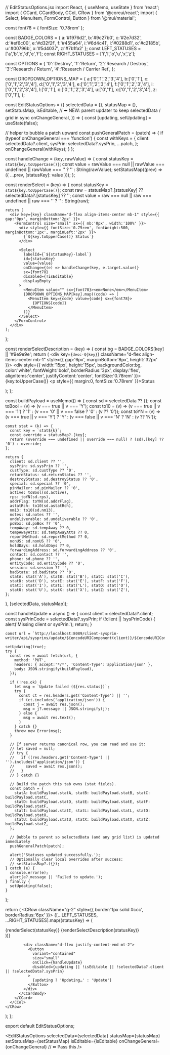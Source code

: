 // EditStatusOptions.jsx
import React, { useMemo, useState } from 'react';
import { CCard, CCardBody, CCol, CRow } from '@coreui/react';
import { Select, MenuItem, FormControl, Button } from '@mui/material';

const font78 = { fontSize: '0.78rem' };

const BADGE_COLORS = { a:'#1976d2', b:'#9c27b0', c:'#2e7d32', d:'#ef6c00', e:'#d32f2f', f:'#455a64', i:'#6d4c41', l:'#0288d1', o:'#c2185b', u:'#00796b', x:'#5d4037', z:'#7b1fa2' };
const LEFT_STATUSES  = ['a','b','c','d','e','f'];
const RIGHT_STATUSES = ['i','l','o','u','x','z'];

const OPTIONS = {
  '0':'Destroy',
  '1':'Return',
  '2':'Research / Destroy',
  '3':'Research / Return',
  '4':'Research / Carrier Ret',
};

const DROPDOWN_OPTIONS_MAP = {
  a:['0','1','2','3','4'], b:['0','1'], c:['0','1','2','3','4'],
  d:['0','1','2','3','4'], e:['0','1','2','3','4'], f:['0','1','2','3','4'],
  i:['0','1','2','3','4'], l:['0','1'], o:['0','1','2','3','4'],
  u:['0','1'], x:['0','1','2','3','4'], z:['0','1'],
};

const EditStatusOptions = ({
  selectedData = {},
  statusMap = {},
  setStatusMap,
  isEditable,
  // ⬅️ NEW: parent updater to keep selectedData / grid in sync
  onChangeGeneral,
}) => {
  const [updating, setUpdating] = useState(false);

  // helper to bubble a patch upward
  const pushGeneralPatch = (patch) => {
    if (typeof onChangeGeneral === 'function') {
      const withKeys = {
        client: selectedData?.client,
        sysPrin: selectedData?.sysPrin,
        ...patch,
      };
      onChangeGeneral(withKeys);
    }
  };

  const handleChange = (key, rawValue) => {
    const statusKey = `stat${key.toUpperCase()}`;
    const value = rawValue === null || rawValue === undefined || rawValue === '' ? '' : String(rawValue);
    setStatusMap((prev) => ({ ...prev, [statusKey]: value }));
  };

  const renderSelect = (key) => {
    const statusKey = `stat${key.toUpperCase()}`;
    const raw = statusMap?.[statusKey] ?? selectedData?.[statusKey] ?? '';
    const value = raw === null || raw === undefined || raw === '' ? '' : String(raw);

    return (
      <div key={key} className="d-flex align-items-center mb-1" style={{ gap:'0px', marginBottom:'2px' }}>
        <FormControl size="small" sx={{ mb:'0px', width:'100%' }}>
          <div style={{ fontSize:'0.75rem', fontWeight:500, marginBottom:'1px', marginLeft:'2px' }}>
            {`${key.toUpperCase()} Status`}
          </div>

          <Select
            labelId={`${statusKey}-label`}
            id={statusKey}
            value={value}
            onChange={(e) => handleChange(key, e.target.value)}
            sx={font78}
            disabled={!isEditable}
            displayEmpty
          >
            <MenuItem value="" sx={font78}><em>None</em></MenuItem>
            {DROPDOWN_OPTIONS_MAP[key].map((code) => (
              <MenuItem key={code} value={code} sx={font78}>
                {OPTIONS[code]}
              </MenuItem>
            ))}
          </Select>
        </FormControl>
      </div>
    );
  };

  const renderSelectDescription = (key) => {
    const bg = BADGE_COLORS[key] || '#9e9e9e';
    return (
      <div key={`desc-${key}`} className="d-flex align-items-center mb-1" style={{ gap:'6px', marginBottom:'8px', height:'32px' }}>
        <div style={{
          width:'15px', height:'15px', backgroundColor:bg, color:'white', fontWeight:'bold',
          borderRadius:'3px', display:'flex', alignItems:'center', justifyContent:'center', fontSize:'0.78rem'
        }}>
          {key.toUpperCase()}
        </div>
        <p style={{ margin:0, fontSize:'0.78rem' }}>Status</p>
      </div>
    );
  };

  const buildPayload = useMemo(() => {
    const sd = selectedData ?? {};
    const toBool = (v) => (v === true || v === 'Y');
    const to10  = (v) => (v === true || v === '1') ? '1' : (v === '0' || v === false ? '0' : (v ?? '0'));
    const toYN  = (v) => (v === true || v === 'Y') ? 'Y' : (v === false || v === 'N' ? 'N' : (v ?? 'N'));

    const stat = (k) => {
      const key = `stat${k}`;
      const override = statusMap?.[key];
      return (override === undefined || override === null) ? (sd?.[key] ?? '0') : override;
    };

    return {
      client: sd.client ?? '',
      sysPrin: sd.sysPrin ?? '',
      custType: sd.custType ?? '0',
      returnStatus: sd.returnStatus ?? '',
      destroyStatus: sd.destroyStatus ?? '0',
      special: sd.special ?? '0',
      pinMailer: sd.pinMailer ?? '0',
      active: toBool(sd.active),
      rps: toYN(sd.rps),
      addrFlag: toYN(sd.addrFlag),
      astatRch: to10(sd.astatRch),
      nm13: to10(sd.nm13),
      notes: sd.notes ?? '',
      undeliverable: sd.undeliverable ?? '0',
      poBox: sd.poBox ?? '0',
      tempAway: sd.tempAway ?? 0,
      tempAwayAtts: sd.tempAwayAtts ?? 0,
      reportMethod: sd.reportMethod ?? 0,
      nonUS: sd.nonUS ?? '0',
      holdDays: sd.holdDays ?? 0,
      forwardingAddress: sd.forwardingAddress ?? '0',
      contact: sd.contact ?? '',
      phone: sd.phone ?? '',
      entityCode: sd.entityCode ?? '0',
      session: sd.session ?? '',
      badState: sd.badState ?? '0',
      statA: stat('A'), statB: stat('B'), statC: stat('C'),
      statD: stat('D'), statE: stat('E'), statF: stat('F'),
      statI: stat('I'), statL: stat('L'), statO: stat('O'),
      statU: stat('U'), statX: stat('X'), statZ: stat('Z'),
    };
  }, [selectedData, statusMap]);

  const handleUpdate = async () => {
    const client = selectedData?.client;
    const sysPrinCode = selectedData?.sysPrin;
    if (!client || !sysPrinCode) {
      alert('Missing client or sysPrin.');
      return;
    }

    const url = `http://localhost:8089/client-sysprin-writer/api/sysprins/update/${encodeURIComponent(client)}/${encodeURIComponent(sysPrinCode)}`;

    setUpdating(true);
    try {
      const res = await fetch(url, {
        method: 'PUT',
        headers: { accept:'*/*', 'Content-Type':'application/json' },
        body: JSON.stringify(buildPayload),
      });

      if (!res.ok) {
        let msg = `Update failed (${res.status})`;
        try {
          const ct = res.headers.get('Content-Type') || '';
          if (ct.includes('application/json')) {
            const j = await res.json();
            msg = j?.message || JSON.stringify(j);
          } else {
            msg = await res.text();
          }
        } catch {}
        throw new Error(msg);
      }

      // If server returns canonical row, you can read and use it:
      // let saved = null;
      // try {
      //   if ((res.headers.get('Content-Type') || '').includes('application/json')) {
      //     saved = await res.json();
      //   }
      // } catch {}

      // Build the patch this tab owns (stat fields).
      const patch = {
        statA: buildPayload.statA, statB: buildPayload.statB, statC: buildPayload.statC,
        statD: buildPayload.statD, statE: buildPayload.statE, statF: buildPayload.statF,
        statI: buildPayload.statI, statL: buildPayload.statL, statO: buildPayload.statO,
        statU: buildPayload.statU, statX: buildPayload.statX, statZ: buildPayload.statZ,
      };

      // Bubble to parent so selectedData (and any grid list) is updated immediately
      pushGeneralPatch(patch);

      alert('Statuses updated successfully.');
      // Optionally clear local overrides after success:
      // setStatusMap?.({});
    } catch (e) {
      console.error(e);
      alert(e?.message || 'Failed to update.');
    } finally {
      setUpdating(false);
    }
  };

  return (
    <CRow className="g-2" style={{ border:'1px solid #ccc', borderRadius:'6px' }}>
      <CCol xs={12}>
        <CCard className="mb-2">
          <CCardBody className="py-2 px-3">
            <CRow className="g-2">
              {[...LEFT_STATUSES, ...RIGHT_STATUSES].map((statusKey) => (
                <CCol sm={3} key={statusKey}>
                  <div className="d-flex flex-column gap-2 py-2 px-1">
                    {renderSelect(statusKey)}
                    {renderSelectDescription(statusKey)}
                  </div>
                </CCol>
              ))}
            </CRow>

            <div className="d-flex justify-content-end mt-2">
              <Button
                variant="contained"
                size="small"
                onClick={handleUpdate}
                disabled={updating || !isEditable || !selectedData?.client || !selectedData?.sysPrin}
              >
                {updating ? 'Updating…' : 'Update'}
              </Button>
            </div>
          </CCardBody>
        </CCard>
      </CCol>
    </CRow>
  );
};

export default EditStatusOptions;







<EditStatusOptions
  selectedData={selectedData}
  statusMap={statusMap}
  setStatusMap={setStatusMap}
  isEditable={isEditable}
  onChangeGeneral={onChangeGeneral}   // ⬅️ Pass this
/>




